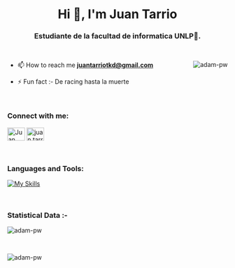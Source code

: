 <h1 align="center">Hi 👋, I'm Juan Tarrio</h1>
<h3 align="center">Estudiante de la facultad de informatica UNLP🌟.</h3>



<br>

<p><img align="right" src="https://github.com/Adam-pw/Adam-pw/blob/main/animation_500_kxa883sd.gif" alt="adam-pw" /></p>

- 📫 How to reach me **juantarriotkd@gmail.com**

- ⚡ Fun fact :- De racing hasta la muerte

<br>

<h3 align="left">Connect with me:</h3>
<p align="left">
  <a href="https://www.linkedin.com/in/juan-tarrio-370526333/" target="blank"><img align="center"
      src="https://raw.githubusercontent.com/rahuldkjain/github-profile-readme-generator/master/src/images/icons/Social/linked-in-alt.svg"
      alt="Juan Tarrio" height="30" width="40" /></a>
  <a href="https://www.instagram.com/juan.tarrio/" target="blank"><img align="center"
      src="https://raw.githubusercontent.com/rahuldkjain/github-profile-readme-generator/master/src/images/icons/Social/instagram.svg"
      alt="juan.tarrio" height="30" width="40" /></a>
</p>

<br>
<h3 align="left">Languages and Tools:</h3>
 <a href="https://skillicons.dev">
  <img src="https://skillicons.dev/icons?i=cs,js,css,django,py,react,ts,vscode" alt="My Skills" />
</a>

</p>


<br>

<h3>Statistical Data :-</h3>
<p><img align="center"
    src="https://github-readme-stats.vercel.app/api/top-langs?username=adam-pw&show_icons=true&locale=en&bg_color=0d1117&text_color=ffffff&layout=compact"
    alt="adam-pw" 
    bg_color=#808080/></p>

<br>


<p><img align="center" src="https://github-readme-streak-stats.herokuapp.com/?user=Adam-pw&theme=dark&background=0d1117&date_format=M%20j%5B%2C%20Y%5D" alt="adam-pw" /></p>
      
<p align="left"> <a href="https://twitter.com/" target="blank"><img
      src="https://img.shields.io/twitter/follow/?logo=twitter&style=for-the-badge" alt="" /></a> </p>
